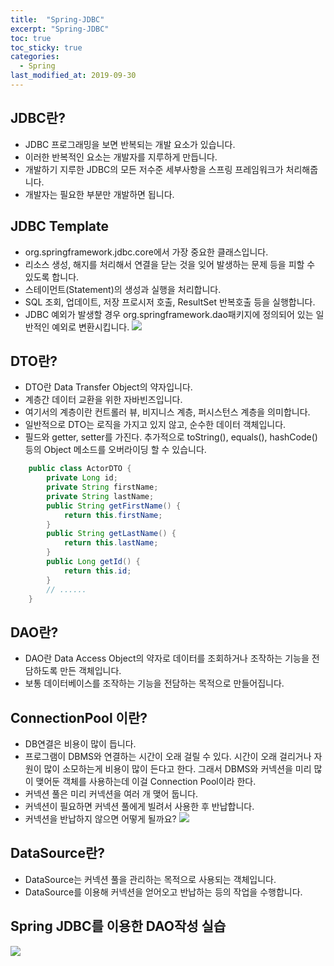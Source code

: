 ```yaml
---
title:  "Spring-JDBC"
excerpt: "Spring-JDBC"
toc: true
toc_sticky: true  
categories:
  - Spring
last_modified_at: 2019-09-30
---
```


## JDBC란?
- JDBC 프로그래밍을 보면 반복되는 개발 요소가 있습니다.
- 이러한 반복적인 요소는 개발자를 지루하게 만듭니다.
- 개발하기 지루한 JDBC의 모든 저수준 세부사항을 스프링 프레임워크가 처리해줍니다.
- 개발자는 필요한 부분만 개발하면 됩니다.


## JDBC Template
- org.springframework.jdbc.core에서 가장 중요한 클래스입니다.
- 리소스 생성, 해지를 처리해서 연결을 닫는 것을 잊어 발생하는 문제 등을 피할 수 있도록 합니다.
- 스테이먼트(Statement)의 생성과 실행을 처리합니다.
- SQL 조회, 업데이트, 저장 프로시저 호출, ResultSet 반복호출 등을 실행합니다.
- JDBC 예외가 발생할 경우 org.springframework.dao패키지에 정의되어 있는 일반적인 예외로 변환시킵니다.
![](https://paper-attachments.dropbox.com/s_089F90321B22AB0E5AC8BFCC2608BD1C8A8880313D313B49C00C902B842C13CA_1558065040890_image.png)




## DTO란?
- DTO란 Data Transfer Object의 약자입니다.
- 계층간 데이터 교환을 위한 자바빈즈입니다.
- 여기서의 계층이란 컨트롤러 뷰, 비지니스 계층, 퍼시스턴스 계층을 의미합니다.
- 일반적으로 DTO는 로직을 가지고 있지 않고, 순수한 데이터 객체입니다.
- 필드와 getter, setter를 가진다. 추가적으로 toString(), equals(), hashCode()등의 Object 메소드를 오버라이딩 할 수 있습니다.
```java
    public class ActorDTO {
        private Long id;
        private String firstName;
        private String lastName;
        public String getFirstName() {
            return this.firstName;
        }
        public String getLastName() {
            return this.lastName;
        }
        public Long getId() {
            return this.id;
        }
        // ......
    }
```


## DAO란?
- DAO란 Data Access Object의 약자로 데이터를 조회하거나 조작하는 기능을 전담하도록 만든 객체입니다.
- 보통 데이터베이스를 조작하는 기능을 전담하는 목적으로 만들어집니다.



## ConnectionPool 이란?
- DB연결은 비용이 많이 듭니다.
- 프로그램이 DBMS와 연결하는 시간이 오래 걸릴 수 있다. 시간이 오래 걸리거나 자원이 많이 소모하는게 비용이 많이 든다고 한다. 그래서 DBMS와 커넥션을 미리 많이 맺어둔 객체를 사용하는데 이걸 Connection Pool이라 한다.
- 커넥션 풀은 미리 커넥션을 여러 개 맺어 둡니다.
- 커넥션이 필요하면 커넥션 풀에게 빌려서 사용한 후 반납합니다.
- 커넥션을 반납하지 않으면 어떻게 될까요?
![](https://cphinf.pstatic.net/mooc/20180208_14/15180684447693OANG_JPEG/3_8_2_ConnectionPool.jpg)



## DataSource란?
- DataSource는 커넥션 풀을 관리하는 목적으로 사용되는 객체입니다.
- DataSource를 이용해 커넥션을 얻어오고 반납하는 등의 작업을 수행합니다.




## Spring JDBC를 이용한 DAO작성 실습
![](https://cphinf.pstatic.net/mooc/20180208_103/1518068520531pRbvK_PNG/3_8_2_Spring_JDBC__DAO_.png)
